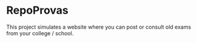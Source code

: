 # RepoProvas 

This project simulates a website where you can post or consult old exams from your college / school.
